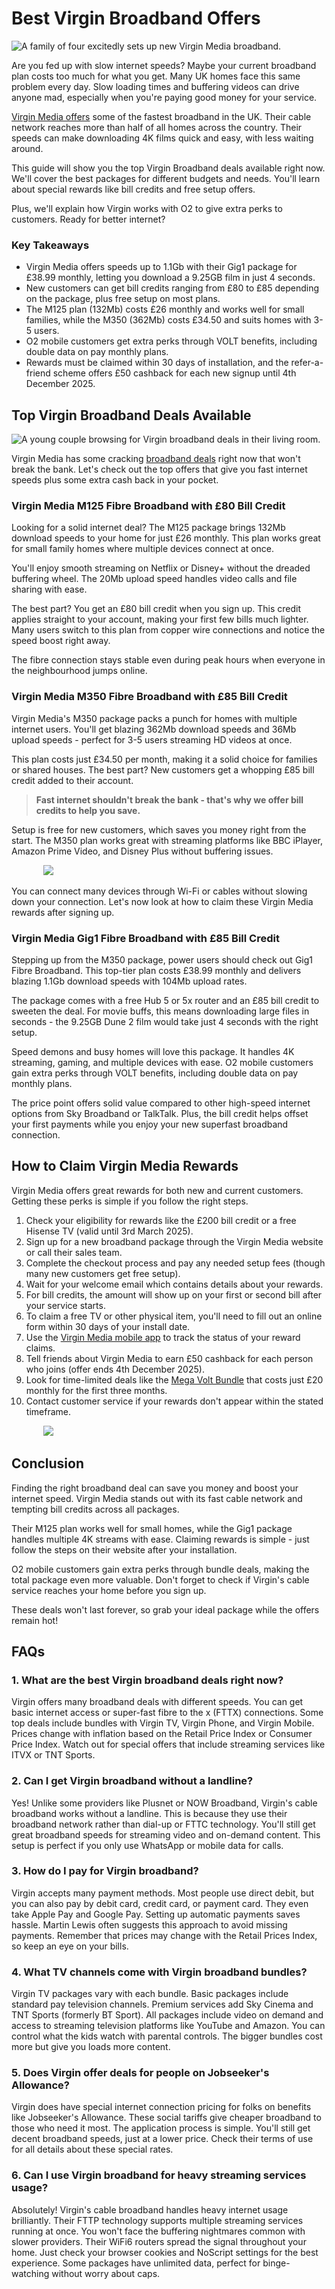Best Virgin Broadband Offers
===========================

![A family of four excitedly sets up new Virgin Media broadband.](https://app.agilitywriter.ai/img/2025/02/27/introduction-358493754.jpg "A family of four excitedly sets up new Virgin Media broadband.")

Are you fed up with slow internet speeds? Maybe your current broadband plan costs too much for what you get. Many UK homes face this same problem every day. Slow loading times and buffering videos can drive anyone mad, especially when you're paying good money for your service.

[Virgin Media offers](https://comparebroadbandpackages.co.uk/guides/providers/virgin-broadband-offers-2025/) some of the fastest broadband in the UK. Their cable network reaches more than half of all homes across the country. Their speeds can make downloading 4K films quick and easy, with less waiting around.

This guide will show you the top Virgin Broadband deals available right now. We'll cover the best packages for different budgets and needs. You'll learn about special rewards like bill credits and free setup offers.

Plus, we'll explain how Virgin works with O2 to give extra perks to customers. Ready for better internet?

### Key Takeaways

*   Virgin Media offers speeds up to 1.1Gb with their Gig1 package for £38.99 monthly, letting you download a 9.25GB film in just 4 seconds.
*   New customers can get bill credits ranging from £80 to £85 depending on the package, plus free setup on most plans.
*   The M125 plan (132Mb) costs £26 monthly and works well for small families, while the M350 (362Mb) costs £34.50 and suits homes with 3-5 users.
*   O2 mobile customers get extra perks through VOLT benefits, including double data on pay monthly plans.
*   Rewards must be claimed within 30 days of installation, and the refer-a-friend scheme offers £50 cashback for each new signup until 4th December 2025.

Top Virgin Broadband Deals Available
------------------------------------

![A young couple browsing for Virgin broadband deals in their living room.](https://app.agilitywriter.ai/img/2025/02/27/top-virgin-broadband-deals-available-358493432.jpg "A young couple browsing for Virgin broadband deals in their living room.")

Virgin Media has some cracking [broadband deals](https://comparebroadbandpackages.co.uk/) right now that won't break the bank. Let's check out the top offers that give you fast internet speeds plus some extra cash back in your pocket.

### Virgin Media M125 Fibre Broadband with £80 Bill Credit

Looking for a solid internet deal? The M125 package brings 132Mb download speeds to your home for just £26 monthly. This plan works great for small family homes where multiple devices connect at once.

You'll enjoy smooth streaming on Netflix or Disney+ without the dreaded buffering wheel. The 20Mb upload speed handles video calls and file sharing with ease.

The best part? You get an £80 bill credit when you sign up. This credit applies straight to your account, making your first few bills much lighter. Many users switch to this plan from copper wire connections and notice the speed boost right away.

The fibre connection stays stable even during peak hours when everyone in the neighbourhood jumps online.

### Virgin Media M350 Fibre Broadband with £85 Bill Credit

Virgin Media's M350 package packs a punch for homes with multiple internet users. You'll get blazing 362Mb download speeds and 36Mb upload speeds - perfect for 3-5 users streaming HD videos at once.

This plan costs just £34.50 per month, making it a solid choice for families or shared houses. The best part? New customers get a whopping £85 bill credit added to their account.

> **Fast internet shouldn't break the bank - that's why we offer bill credits to help you save.**

Setup is free for new customers, which saves you money right from the start. The M350 plan works great with streaming platforms like BBC iPlayer, Amazon Prime Video, and Disney Plus without buffering issues.

             [![](https://comparebroadbandpackages.co.uk/guides/wp-content/uploads/2023/09/728x282-border.png.pagespeed.ce.nmcpErKxf3.png)](https://comparebroadbandpackages.co.uk/)

You can connect many devices through Wi-Fi or cables without slowing down your connection. Let's now look at how to claim these Virgin Media rewards after signing up.

### Virgin Media Gig1 Fibre Broadband with £85 Bill Credit

Stepping up from the M350 package, power users should check out Gig1 Fibre Broadband. This top-tier plan costs £38.99 monthly and delivers blazing 1.1Gb download speeds with 104Mb upload rates.

The package comes with a free Hub 5 or 5x router and an £85 bill credit to sweeten the deal. For movie buffs, this means downloading large files in seconds - the 9.25GB Dune 2 film would take just 4 seconds with the right setup.

Speed demons and busy homes will love this package. It handles 4K streaming, gaming, and multiple devices with ease. O2 mobile customers gain extra perks through VOLT benefits, including double data on pay monthly plans.

The price point offers solid value compared to other high-speed internet options from Sky Broadband or TalkTalk. Plus, the bill credit helps offset your first payments while you enjoy your new superfast broadband connection.

How to Claim Virgin Media Rewards
---------------------------------

Virgin Media offers great rewards for both new and current customers. Getting these perks is simple if you follow the right steps.

1.  Check your eligibility for rewards like the £200 bill credit or a free Hisense TV (valid until 3rd March 2025).
2.  Sign up for a new broadband package through the Virgin Media website or call their sales team.
3.  Complete the checkout process and pay any needed setup fees (though many new customers get free setup).
4.  Wait for your welcome email which contains details about your rewards.
5.  For bill credits, the amount will show up on your first or second bill after your service starts.
6.  To claim a free TV or other physical item, you'll need to fill out an online form within 30 days of your install date.
7.  Use the [Virgin Media mobile app](https://comparebroadbandpackages.co.uk/guides/qanda/space/virgin-media/home) to track the status of your reward claims.
8.  Tell friends about Virgin Media to earn £50 cashback for each person who joins (offer ends 4th December 2025).
9.  Look for time-limited deals like the [Mega Volt Bundle](https://comparebroadbandpackages.co.uk/guides/providers/virgin-broadband-offers-2025/) that costs just £20 monthly for the first three months.
10.  Contact customer service if your rewards don't appear within the stated timeframe.

             [![](https://comparebroadbandpackages.co.uk/guides/wp-content/uploads/2023/09/728x282-border.png.pagespeed.ce.nmcpErKxf3.png)](https://comparebroadbandpackages.co.uk/)

Conclusion
----------

Finding the right broadband deal can save you money and boost your internet speed. Virgin Media stands out with its fast cable network and tempting bill credits across all packages.

Their M125 plan works well for small homes, while the Gig1 package handles multiple 4K streams with ease. Claiming rewards is simple - just follow the steps on their website after your installation.

O2 mobile customers gain extra perks through bundle deals, making the total package even more valuable. Don't forget to check if Virgin's cable service reaches your home before you sign up.

These deals won't last forever, so grab your ideal package while the offers remain hot!

FAQs
----

### 1\. What are the best Virgin broadband deals right now?

Virgin offers many broadband deals with different speeds. You can get basic internet access or super-fast fibre to the x (FTTX) connections. Some top deals include bundles with Virgin TV, Virgin Phone, and Virgin Mobile. Prices change with inflation based on the Retail Price Index or Consumer Price Index. Watch out for special offers that include streaming services like ITVX or TNT Sports.

### 2\. Can I get Virgin broadband without a landline?

Yes! Unlike some providers like Plusnet or NOW Broadband, Virgin's cable broadband works without a landline. This is because they use their broadband network rather than dial-up or FTTC technology. You'll still get great broadband speeds for streaming video and on-demand content. This setup is perfect if you only use WhatsApp or mobile data for calls.

### 3\. How do I pay for Virgin broadband?

Virgin accepts many payment methods. Most people use direct debit, but you can also pay by debit card, credit card, or payment card. They even take Apple Pay and Google Pay. Setting up automatic payments saves hassle. Martin Lewis often suggests this approach to avoid missing payments. Remember that prices may change with the Retail Prices Index, so keep an eye on your bills.

### 4\. What TV channels come with Virgin broadband bundles?

Virgin TV packages vary with each bundle. Basic packages include standard pay television channels. Premium services add Sky Cinema and TNT Sports (formerly BT Sport). All packages include video on demand and access to streaming television platforms like YouTube and Amazon. You can control what the kids watch with parental controls. The bigger bundles cost more but give you loads more content.

### 5\. Does Virgin offer deals for people on Jobseeker's Allowance?

Virgin does have special internet connection pricing for folks on benefits like Jobseeker's Allowance. These social tariffs give cheaper broadband to those who need it most. The application process is simple. You'll still get decent broadband speeds, just at a lower price. Check their terms of use for all details about these special rates.

### 6\. Can I use Virgin broadband for heavy streaming services usage?

Absolutely! Virgin's cable broadband handles heavy internet usage brilliantly. Their FTTP technology supports multiple streaming services running at once. You won't face the buffering nightmares common with slower providers. Their WiFi6 routers spread the signal throughout your home. Just check your browser cookies and NoScript settings for the best experience. Some packages have unlimited data, perfect for binge-watching without worry about caps.
